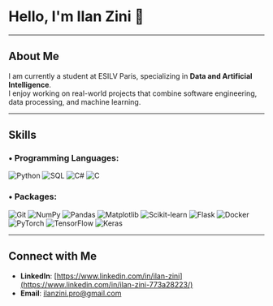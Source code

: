 # Hello, I'm Ilan Zini 👋

---

## About Me

I am currently a student at ESILV Paris, specializing in **Data and Artificial Intelligence**.  
I enjoy working on real-world projects that combine software engineering, data processing, and machine learning.

---

## Skills

### • Programming Languages:
![Python](https://img.shields.io/badge/Python-3670A0?logo=python&logoColor=white)
![SQL](https://img.shields.io/badge/SQL-4479A1?logo=postgresql&logoColor=white)
![C#](https://img.shields.io/badge/C%23-239120?logo=c-sharp&logoColor=white)
![C](https://img.shields.io/badge/C-00599C?logo=c&logoColor=white)

### • Packages:
![Git](https://img.shields.io/badge/Git-F05032?logo=git&logoColor=white)
![NumPy](https://img.shields.io/badge/NumPy-013243?logo=numpy&logoColor=white)
![Pandas](https://img.shields.io/badge/Pandas-150458?logo=pandas&logoColor=white)
![Matplotlib](https://img.shields.io/badge/Matplotlib-11557C?logo=matplotlib&logoColor=white)
![Scikit-learn](https://img.shields.io/badge/Scikit--learn-F7931E?logo=scikit-learn&logoColor=white)
![Flask](https://img.shields.io/badge/Flask-000000?logo=flask&logoColor=white)
![Docker](https://img.shields.io/badge/Docker-2496ED?logo=docker&logoColor=white)
![PyTorch](https://img.shields.io/badge/PyTorch-EE4C2C?logo=pytorch&logoColor=white)
![TensorFlow](https://img.shields.io/badge/TensorFlow-FF6F00?logo=tensorflow&logoColor=white)
![Keras](https://img.shields.io/badge/Keras-D00000?logo=keras&logoColor=white)

---

## Connect with Me

- **LinkedIn**: [https://www.linkedin.com/in/ilan-zini](https://www.linkedin.com/in/ilan-zini-773a28223/)  
- **Email**: ilanzini.pro@gmail.com
